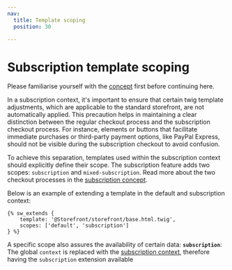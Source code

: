 ```yaml
---
nav:
  title: Template scoping
  position: 30

---
```


# Subscription template scoping

Please familiarise yourself with the [concept](../concept.md) first before continuing here.

In a subscription context, it's important to ensure that certain twig template adjustments, which are applicable to the standard storefront, are not automatically applied.
This precaution helps in maintaining a clear distinction between the regular checkout process and the subscription checkout process.
For instance, elements or buttons that facilitate immediate purchases or third-party payment options, like PayPal Express, should not be visible during the subscription checkout to avoid confusion.

To achieve this separation, templates used within the subscription context should explicitly define their scope.
The subscription feature adds two scopes: `subscription` and `mixed-subscription`.
Read more about the two checkout processes in the [subscription concept](../concept.md#checkout-processes).

Below is an example of extending a template in the default and subscription context:

```twig
{% sw_extends {
    template: '@Storefront/storefront/base.html.twig',
    scopes: ['default', 'subscription']
} %}
```

A specific scope also assures the availability of certain data:
**`subscription`**: The global `context` is replaced with the [subscription context](../concept.md#subscription-context), therefore having the `subscription` extension available
